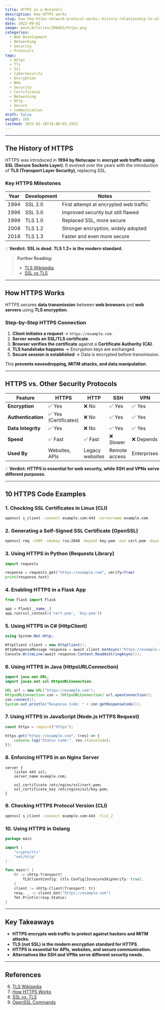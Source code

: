 ```yaml
---
title: HTTPS in a Nutshell
description: How HTTPS works
slug: how-the-https-network-protocol-works:-history-relationship-to-alternatives-and-10-code-examples
date: 2022-09-02
image: post/Articles/IMAGES/https.png
categories:
  - Web Development
  - Networking
  - Security
  - Protocols
tags:
  - Https
  - Tls
  - Ssl
  - Cybersecurity
  - Encryption
  - Web
  - Security
  - Certificates
  - Networking
  - Http
  - Secure
  - Communication
draft: false
weight: 165
lastmod: 2025-02-10T18:00:02.295Z
---
```

<!--

# How the HTTPS Network Protocol Works: History, Relationship to Alternatives, and 10 Code Examples

## Introduction  

If you've ever typed `https://` into your browser, you've used **HTTPS (HyperText Transfer Protocol Secure)**—the **secure version of HTTP** that encrypts data between your browser and a website.  

But how does it work? And why is it so important?  

In this article, we’ll explore:  

- The **history and evolution** of HTTPS.  
- How HTTPS secures web traffic.  
- **HTTPS vs. HTTP and other security protocols**.  
- **10 practical HTTPS code examples**.  
-->

***

## The History of HTTPS

HTTPS was introduced in **1994 by Netscape** to **encrypt web traffic using SSL (Secure Sockets Layer)**. It evolved over the years with the introduction of **TLS (Transport Layer Security)**, replacing SSL.

### **Key HTTPS Milestones**

| Year | Development | Notes                                  |
| ---- | ----------- | -------------------------------------- |
| 1994 | SSL 2.0     | First attempt at encrypted web traffic |
| 1996 | SSL 3.0     | Improved security but still flawed     |
| 1999 | TLS 1.0     | Replaced SSL, more secure              |
| 2008 | TLS 1.2     | Stronger encryption, widely adopted    |
| 2018 | TLS 1.3     | Faster and even more secure            |

💡 **Verdict:** **SSL is dead. TLS 1.2+ is the modern standard.**

> **Further Reading:**
>
> * [TLS Wikipedia](https://en.wikipedia.org/wiki/Transport_Layer_Security)
> * [SSL vs TLS](https://www.cloudflare.com/learning/ssl/what-happened-to-ssl/)

***

## How HTTPS Works

HTTPS secures **data transmission** between **web browsers** and **web servers** using **TLS encryption**.

### **Step-by-Step HTTPS Connection**

1. **Client initiates a request** → `https://example.com`.
2. **Server sends an SSL/TLS certificate**.
3. **Browser verifies the certificate** against a **Certificate Authority (CA)**.
4. **TLS handshake happens** → Encryption keys are exchanged.
5. **Secure session is established** → Data is encrypted before transmission.

This **prevents eavesdropping, MITM attacks, and data manipulation**.

***

## HTTPS vs. Other Security Protocols

| Feature            | HTTPS                | HTTP            | SSH           | VPN         |
| ------------------ | -------------------- | --------------- | ------------- | ----------- |
| **Encryption**     | ✅ Yes                | ❌ No            | ✅ Yes         | ✅ Yes       |
| **Authentication** | ✅ Yes (Certificates) | ❌ No            | ✅ Yes         | ✅ Yes       |
| **Data Integrity** | ✅ Yes                | ❌ No            | ✅ Yes         | ✅ Yes       |
| **Speed**          | ✅ Fast               | ✅ Fast          | ❌ Slower      | ❌ Depends   |
| **Used By**        | Websites, APIs       | Legacy websites | Remote access | Enterprises |

💡 **Verdict:** **HTTPS is essential for web security, while SSH and VPNs serve different purposes.**

***

## 10 HTTPS Code Examples

### **1. Checking SSL Certificates in Linux (CLI)**

```bash
openssl s_client -connect example.com:443 -servername example.com
```

### **2. Generating a Self-Signed SSL Certificate (OpenSSL)**

```bash
openssl req -x509 -newkey rsa:2048 -keyout key.pem -out cert.pem -days 365 -nodes
```

### **3. Using HTTPS in Python (Requests Library)**

```python
import requests

response = requests.get("https://example.com", verify=True)
print(response.text)
```

### **4. Enabling HTTPS in a Flask App**

```python
from flask import Flask

app = Flask(__name__)
app.run(ssl_context=('cert.pem', 'key.pem'))
```

### **5. Using HTTPS in C# (HttpClient)**

```csharp
using System.Net.Http;

HttpClient client = new HttpClient();
HttpResponseMessage response = await client.GetAsync("https://example.com");
Console.WriteLine(await response.Content.ReadAsStringAsync());
```

### **6. Using HTTPS in Java (HttpsURLConnection)**

```java
import java.net.URL;
import javax.net.ssl.HttpsURLConnection;

URL url = new URL("https://example.com");
HttpsURLConnection con = (HttpsURLConnection) url.openConnection();
con.connect();
System.out.println("Response Code: " + con.getResponseCode());
```

### **7. Using HTTPS in JavaScript (Node.js HTTPS Request)**

```javascript
const https = require("https");

https.get("https://example.com", (res) => {
    console.log("Status Code:", res.statusCode);
});
```

### **8. Enforcing HTTPS in an Nginx Server**

```nginx
server {
    listen 443 ssl;
    server_name example.com;

    ssl_certificate /etc/nginx/ssl/cert.pem;
    ssl_certificate_key /etc/nginx/ssl/key.pem;
}
```

### **9. Checking HTTPS Protocol Version (CLI)**

```bash
openssl s_client -connect example.com:443 -tls1_2
```

### **10. Using HTTPS in Golang**

```go
package main

import (
    "crypto/tls"
    "net/http"
)

func main() {
    tr := &http.Transport{
        TLSClientConfig: &tls.Config{InsecureSkipVerify: true},
    }
    client := &http.Client{Transport: tr}
    resp, _ := client.Get("https://example.com")
    fmt.Println(resp.Status)
}
```

***

## Key Takeaways

* **HTTPS encrypts web traffic to protect against hackers and MITM attacks.**
* **TLS (not SSL) is the modern encryption standard for HTTPS.**
* **HTTPS is essential for APIs, websites, and secure communication.**
* **Alternatives like SSH and VPNs serve different security needs.**

***

## References

6. [TLS Wikipedia](https://en.wikipedia.org/wiki/Transport_Layer_Security)
7. [How HTTPS Works](https://howhttps.works/)
8. [SSL vs. TLS](https://www.cloudflare.com/learning/ssl/what-happened-to-ssl/)
9. [OpenSSL Commands](https://www.openssl.org/docs/manmaster/man1/openssl.html)
